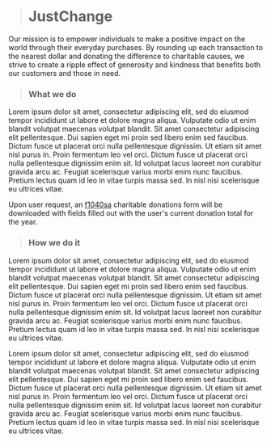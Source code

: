 ># JustChange
Our mission is to empower individuals to make a positive impact on the world through their everyday purchases. By rounding up each transaction to the nearest dollar and donating the difference to charitable causes, we strive to create a ripple effect of generosity and kindness that benefits both our customers and those in need.

>### What we do
Lorem ipsum dolor sit amet, consectetur adipiscing elit, sed do eiusmod tempor incididunt ut labore et dolore magna aliqua. Vulputate odio ut enim blandit volutpat maecenas volutpat blandit. Sit amet consectetur adipiscing elit pellentesque. Dui sapien eget mi proin sed libero enim sed faucibus. Dictum fusce ut placerat orci nulla pellentesque dignissim. Ut etiam sit amet nisl purus in. Proin fermentum leo vel orci. Dictum fusce ut placerat orci nulla pellentesque dignissim enim sit. Id volutpat lacus laoreet non curabitur gravida arcu ac. Feugiat scelerisque varius morbi enim nunc faucibus. Pretium lectus quam id leo in vitae turpis massa sed. In nisl nisi scelerisque eu ultrices vitae.

Upon user request, an [f1040sa](https://www.irs.gov/pub/irs-pdf/f1040sa.pdf) charitable donations form will be downloaded with fields filled out with the user's current donation total for the year.

>### How we do it
Lorem ipsum dolor sit amet, consectetur adipiscing elit, sed do eiusmod tempor incididunt ut labore et dolore magna aliqua. Vulputate odio ut enim blandit volutpat maecenas volutpat blandit. Sit amet consectetur adipiscing elit pellentesque. Dui sapien eget mi proin sed libero enim sed faucibus. Dictum fusce ut placerat orci nulla pellentesque dignissim. Ut etiam sit amet nisl purus in. Proin fermentum leo vel orci. Dictum fusce ut placerat orci nulla pellentesque dignissim enim sit. Id volutpat lacus laoreet non curabitur gravida arcu ac. Feugiat scelerisque varius morbi enim nunc faucibus. Pretium lectus quam id leo in vitae turpis massa sed. In nisl nisi scelerisque eu ultrices vitae.

Lorem ipsum dolor sit amet, consectetur adipiscing elit, sed do eiusmod tempor incididunt ut labore et dolore magna aliqua. Vulputate odio ut enim blandit volutpat maecenas volutpat blandit. Sit amet consectetur adipiscing elit pellentesque. Dui sapien eget mi proin sed libero enim sed faucibus. Dictum fusce ut placerat orci nulla pellentesque dignissim. Ut etiam sit amet nisl purus in. Proin fermentum leo vel orci. Dictum fusce ut placerat orci nulla pellentesque dignissim enim sit. Id volutpat lacus laoreet non curabitur gravida arcu ac. Feugiat scelerisque varius morbi enim nunc faucibus. Pretium lectus quam id leo in vitae turpis massa sed. In nisl nisi scelerisque eu ultrices vitae.
